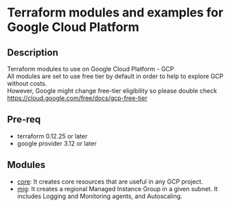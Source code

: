# Terraform modules and examples for Google Cloud Platform

## Description
Terraform modules to use on Google Cloud Platform - GCP  
All modules are set to use free tier by default in order to help to explore GCP without costs.  
However, Google might change free-tier eligibility so please double check https://cloud.google.com/free/docs/gcp-free-tier

## Pre-req
- terraform 0.12.25 or later
- google provider 3.12 or later

## Modules
- [core](./core): It creates core resources that are useful in any GCP project.
- [mig](./mig): It creates a regional Managed Instance Group in a given subnet. It includes Logging and Monitoring agents, and Autoscaling.
